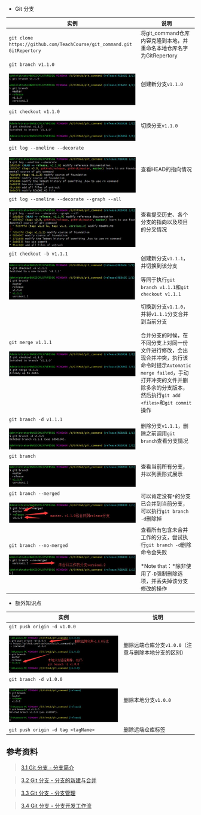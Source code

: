 - Git 分支

|实例|说明|
|----|---|
|`git clone https://github.com/TeachCourse/git_command.git GitRepertory`|将git_command仓库内容克隆到本地，并重命名本地仓库名字为GitRepertory
|`git branch v1.1.0`<br><br>![](img/20180510112443.jpg)|创建新分支`v1.1.0`
|`git checkout v1.1.0`<br><br>![](img/20180510112834.jpg)|切换分支`v1.1.0`
|`git log --oneline --decorate`<br><br>![](img/20180510113444.jpg)|查看HEAD的指向情况
|`git log --oneline --decorate --graph --all`<br><br>![](img/20180510144318.jpg)|查看提交历史、各个分支的指向以及项目的分叉情况
|`git checkout -b v1.1.1`<br><br>![](img/20180510144842.jpg)|创建新分支`v1.1.1`，并切换到该分支<br><br>等同于执行`git branch v1.1.1`和`git checkout v1.1.1`
|`git merge v1.1.1`<br><br>![](img/20180510145822.jpg)|切换到分支`v1.1.0`，并将`v1.1.1`分支合并到当前分支<br><br>合并分支的时候，在不同分支上对同一份文件进行修改，会出现合并冲突，执行该命令时提示`Automatic merge failed`，手动打开冲突的文件并删除多余的分支版本，然后执行`git add <files>`和`git commit`操作
|`git branch -d v1.1.1`<br><br>![](img/20180510150213.jpg)|删除分支`v1.1.1`，删除之前调用`git branch`查看分支情况
|`git branch`<br><br>![](img/20180510152126.jpg)|查看当前所有分支，并以列表形式展示
|`git branch --merged`<br><br>![](img/20180510172835.jpg)|可以肯定没有`*`的分支已合并到当前分支，可以执行`git branch -d`删除掉
|`git branch --no-merged`<br><br>![](img/20180510173113.jpg)|查看所有包含未合并工作的分支，尝试执行`git branch -d`删除命令会失败<br><br>*Note that：*除非使用了`-D`强制删除选项，并丢失掉该分支修改的操作


- 额外知识点

|实例|说明|
|----|---|
|`git push origin -d v1.0.0`<br><br>![](img/20180517220941.jpg)|删除远端仓库分支`v1.0.0`（注意与删除本地分支的区别）
|`git branch -d v1.0.0`<br><br>![](img/20180517221925.jpg)|删除本地分支`v1.0.0`
|`git push origin -d tag <tagName>`|删除远端仓库标签


## 参考资料 ##

> [3.1 Git 分支 - 分支简介](https://git-scm.com/book/zh/v2/Git-%E5%88%86%E6%94%AF-%E5%88%86%E6%94%AF%E7%AE%80%E4%BB%8B)

> [3.2 Git 分支 - 分支的新建与合并](https://git-scm.com/book/zh/v2/Git-%E5%88%86%E6%94%AF-%E5%88%86%E6%94%AF%E7%9A%84%E6%96%B0%E5%BB%BA%E4%B8%8E%E5%90%88%E5%B9%B6)

> [3.3 Git 分支 - 分支管理](https://git-scm.com/book/zh/v2/Git-%E5%88%86%E6%94%AF-%E5%88%86%E6%94%AF%E7%AE%A1%E7%90%86)

> [3.4 Git 分支 - 分支开发工作流](https://git-scm.com/book/zh/v2/Git-%E5%88%86%E6%94%AF-%E5%88%86%E6%94%AF%E5%BC%80%E5%8F%91%E5%B7%A5%E4%BD%9C%E6%B5%81)




